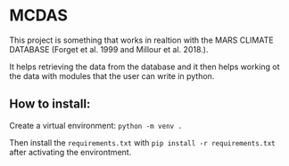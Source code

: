# MCDAS

This project is something that works in realtion with the MARS CLIMATE DATABASE (Forget et al. 1999 and Millour et al. 2018.).

It helps retrieving the data from the database and it then helps working ot the data with modules that the user can write in python.

## How to install:
Create a virtual environment:
```python -m venv . ```

Then install the `requirements.txt` with `pip install -r requirements.txt` after activating the environtment.



